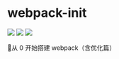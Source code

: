 # webpack-init
<img src="https://img.shields.io/github/stars/twoyoung6/webpack-init?color=blueviolet&logo=Github&style=flat-square">
<img src="https://img.shields.io/github/forks/twoyoung6/webpack-init?color=f9960&logo=Github&style=flat-square">
<img src="https://img.shields.io/github/issues/twoyoung6/webpack-init?color=red&label=keywords&logo=webpack&logoColor=red&style=flat-square">

🚕从 0 开始搭建 webpack（含优化篇）

